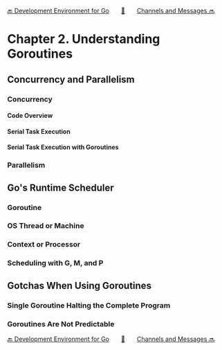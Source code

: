 [🔙 Development Environment for Go][previous-chapter]&nbsp;&nbsp;&nbsp;&nbsp;&nbsp;&nbsp;&nbsp;[🏡][readme]&nbsp;&nbsp;&nbsp;&nbsp;&nbsp;&nbsp;&nbsp;[Channels and Messages 🔜][upcoming-chapter]

# Chapter 2. Understanding Goroutines

## Concurrency and Parallelism

### Concurrency

#### Code Overview

#### Serial Task Execution

#### Serial Task Execution with Goroutines

### Parallelism

## Go's Runtime Scheduler

### Goroutine

### OS Thread or Machine

### Context or Processor

### Scheduling with G, M, and P

## Gotchas When Using Goroutines

### Single Goroutine Halting the Complete Program

### Goroutines Are Not Predictable

[🔙 Development Environment for Go][previous-chapter]&nbsp;&nbsp;&nbsp;&nbsp;&nbsp;&nbsp;&nbsp;[🏡][readme]&nbsp;&nbsp;&nbsp;&nbsp;&nbsp;&nbsp;&nbsp;[Channels and Messages 🔜][upcoming-chapter]

[readme]: README.md
[previous-chapter]: ch01-development-environment-for-go.md
[upcoming-chapter]: ch03-channels-and-messages.md
